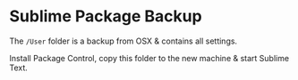 Sublime Package Backup
===

The `/User` folder is a backup from OSX & contains all settings.

Install Package Control, copy this folder to the new machine & start Sublime Text.